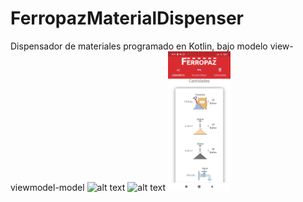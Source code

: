 # FerropazMaterialDispenser
Dispensador de materiales programado en Kotlin, bajo modelo view-viewmodel-model
![alt text](https://github.com/Nojipiz/FerropazMaterialDispenser/blob/main/screenshots/screenshot01.jpg?raw=true)
![alt text](https://github.com/Nojipiz/FerropazMaterialDispenser/blob/main/screenshots/screenshot03.jpg?raw=true)
<img src="screenshots/screenshot02.jpg" width="100">